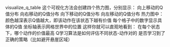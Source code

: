 
visualize_q_table
这个可视化方法会创建四个热力图，分别显示：
向上移动的Q值分布
向右移动的Q值分布
向下移动的Q值分布
向左移动的Q值分布
热力图中：
颜色越深表示Q值越大，即该动作在该状态下越有价值
每个格子中的数字显示具体的Q值
坐标轴表示网格世界中的位置
这样你就可以直观地看到：
在每个状态下，哪个动作的价值最高
Q学习算法是如何评估不同状态-动作对的
是否学习到了正确的策略（比如避开悬崖区域）